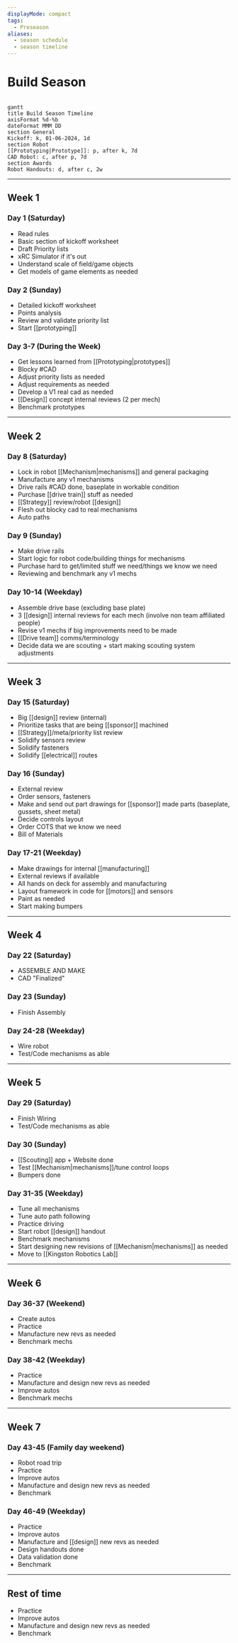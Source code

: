 ```yaml
---
displayMode: compact
tags:
  - Preseason
aliases:
  - season schedule
  - season timeline
---
```

# Build Season
```mermaid

gantt
title Build Season Timeline
axisFormat %d-%b
dateFormat MMM DD
section General
Kickoff: k, 01-06-2024, 1d
section Robot
[[Prototyping|Prototype]]: p, after k, 7d
CAD Robot: c, after p, 7d
section Awards
Robot Handouts: d, after c, 2w
```
---
## Week 1
### Day 1 (Saturday)

- Read rules
- Basic section of kickoff worksheet
- Draft Priority lists
- xRC Simulator if it's out
- Understand scale of field/game objects
- Get models of game elements as needed

### Day 2 (Sunday)

- Detailed kickoff worksheet
- Points analysis
- Review and validate priority list
- Start [[prototyping]]

### Day 3-7 (During the Week)

- Get lessons learned from [[Prototyping|prototypes]]
- Blocky #CAD
- Adjust priority lists as needed
- Adjust requirements as needed
- Develop a V1 real cad as needed
- [[Design]] concept internal reviews (2 per mech)
- Benchmark prototypes

---
## Week 2
### Day 8 (Saturday)

- Lock in robot [[Mechanism|mechanisms]] and general packaging
- Manufacture any v1 mechanisms
- Drive rails #CAD done, baseplate in workable condition
- Purchase [[drive train]] stuff as needed
- [[Strategy]] review/robot [[design]]
- Flesh out blocky cad to real mechanisms
- Auto paths

### Day 9 (Sunday)

- Make drive rails
- Start logic for robot code/building things for mechanisms
- Purchase hard to get/limited stuff we need/things we know we need
- Reviewing and benchmark any v1 mechs

### Day 10-14 (Weekday)

- Assemble drive base (excluding base plate)
- 3 [[design]] internal reviews for each mech (involve non team affiliated people)
- Revise v1 mechs if big improvements need to be made
- [[Drive team]] comms/terminology
- Decide data we are scouting + start making scouting system adjustments

---
## Week 3
### Day 15 (Saturday)

- Big [[design]] review (internal)
- Prioritize tasks that are being [[sponsor]] machined
- [[Strategy]]/meta/priority list review
- Solidify sensors review
- Solidify fasteners
- Solidify [[electrical]] routes

### Day 16 (Sunday)

- External review
- Order sensors, fasteners
- Make and send out part drawings for [[sponsor]] made parts (baseplate, gussets, sheet metal)
- Decide controls layout
- Order COTS that we know we need
- Bill of Materials

### Day 17-21 (Weekday)

- Make drawings for internal [[manufacturing]]
- External reviews if available
- All hands on deck for assembly and manufacturing
- Layout framework in code for [[motors]] and sensors
- Paint as needed
- Start making bumpers

---
## Week 4

### Day 22 (Saturday)

- ASSEMBLE AND MAKE
- CAD "Finalized"
### Day 23 (Sunday)

- Finish Assembly

### Day 24-28 (Weekday)

- Wire robot
- Test/Code mechanisms as able

---
## Week 5

### Day 29 (Saturday)

- Finish Wiring
- Test/Code mechanisms as able

### Day 30 (Sunday)

- [[Scouting]] app + Website done
- Test [[Mechanism|mechanisms]]/tune control loops
- Bumpers done

### Day 31-35 (Weekday)

- Tune all mechanisms
- Tune auto path following
- Practice driving
- Start robot [[design]] handout
- Benchmark mechanisms
- Start designing new revisions of [[Mechanism|mechanisms]] as needed
- Move to [[Kingston Robotics Lab]]

---
## Week 6

### Day 36-37 (Weekend)

- Create autos
- Practice
- Manufacture new revs as needed
- Benchmark mechs

### Day 38-42 (Weekday)

- Practice
- Manufacture and design new revs as needed
- Improve autos
- Benchmark mechs

---
## Week 7

### Day 43-45 (Family day weekend)

- Robot road trip
- Practice
- Improve autos
- Manufacture and design new revs as needed
- Benchmark

### Day 46-49 (Weekday)

- Practice
- Improve autos
- Manufacture and [[design]] new revs as needed
- Design handouts done
- Data validation done
- Benchmark

---
## Rest of time

- Practice
- Improve autos
- Manufacture and design new revs as needed
- Benchmark
